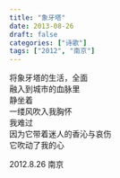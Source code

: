 ```yaml
---
title: "象牙塔"
date: 2013-08-26
draft: false
categories: ["诗歌"]
tags: ["2012", "南京"]
---
```


将象牙塔的生活，全面  
融入到城市的血脉里  
静坐着  
一缕风吹入我胸怀  
我难过  
因为它带着迷人的香沁与哀伤  
它吹动了我的心  

2012.8.26 南京  
